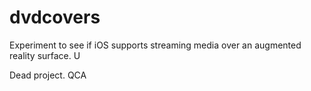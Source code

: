 # dvdcovers
Experiment to see if iOS supports streaming media over an augmented reality surface. U

Dead project. QCA
